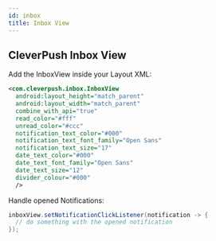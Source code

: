 ```yaml
---
id: inbox
title: Inbox View
---
```


## CleverPush Inbox View

Add the InboxView inside your Layout XML:

```xml
<com.cleverpush.inbox.InboxView
  android:layout_height="match_parent"
  android:layout_width="match_parent"
  combine_with_api="true"
  read_color="#fff"
  unread_color="#ccc"
  notification_text_color="#000"
  notification_text_font_family="Open Sans"
  notification_text_size="17"
  date_text_color="#000"
  date_text_font_family="Open Sans"
  date_text_size="12"
  divider_colour="#000"
  />
```


Handle opened Notifications:

<!--DOCUSAURUS_CODE_TABS-->

<!--Java-->

```java
inboxView.setNotificationClickListener(notification -> {
  // do something with the opened notification
});
```

<!--END_DOCUSAURUS_CODE_TABS-->
